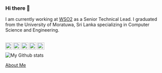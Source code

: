 ### Hi there 👋

I am currently working at [WSO2](https://wso2.com/) as a Senior Technical Lead. I graduated from the University of Moratuwa, Sri Lanka specializing in Computer Science and Engineering.

<br/>

<a href="https://twitter.com/PubuduSpace">
<img align="left" alt="Pubudu Gunatilaka | Twitter" width="22px" src="https://cdn.jsdelivr.net/npm/simple-icons@v3/icons/twitter.svg" />
</a>
<a href="https://www.linkedin.com/in/pubudugunatilaka/">
<img align="left" alt="Pubudu Gunatilaka" width="22px" src="https://cdn.jsdelivr.net/npm/simple-icons@v3/icons/linkedin.svg" />
</a>
<a href="https://medium.com/@pubudu538">
<img align="left" alt="Pubudu Gunatilaka" width="22px" src="https://cdn.jsdelivr.net/npm/simple-icons@v3/icons/medium.svg" />
</a>
<a href="https://www.instagram.com/pubci/">
<img align="left" alt="Pubudu Gunatilaka" width="22px" src="https://cdn.jsdelivr.net/npm/simple-icons@v3/icons/instagram.svg" />
</a>
<a href="https://stackoverflow.com/users/3176125/pubci">
<img align="left" alt="Pubudu Gunatilaka" width="22px" src="https://cdn.jsdelivr.net/npm/simple-icons@3.13.0/icons/stackoverflow.svg" />
</a>

<br />


![My Github stats](https://github-readme-stats.vercel.app/api?username=pubudu538&show_icons=true&hide_border=true)

[About Me](https://github.com/pubudu538/me)

<br />


<!--
**pubudu538/pubudu538** is a ✨ _special_ ✨ repository because its `README.md` (this file) appears on your GitHub profile.

Here are some ideas to get you started:

- 🔭 I’m currently working on ...
- 🌱 I’m currently learning ...
- 👯 I’m looking to collaborate on ...
- 🤔 I’m looking for help with ...
- 💬 Ask me about ...
- 📫 How to reach me: ...
- 😄 Pronouns: ...
- ⚡ Fun fact: ...
-->
